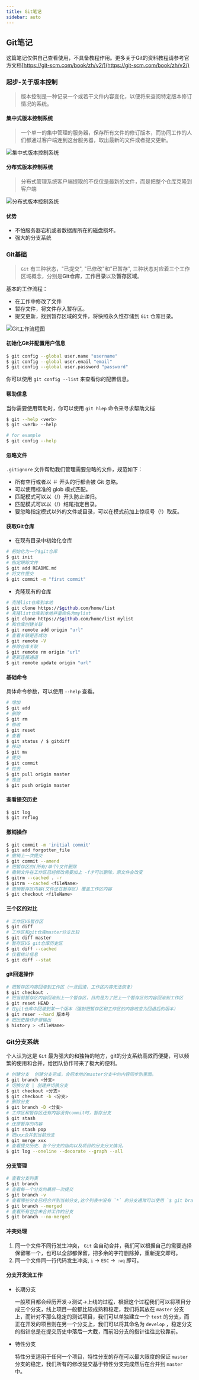 ```yaml
---
title: Git笔记
sidebar: auto
---
```


## Git笔记

这篇笔记仅供自己查看使用，不具备教程作用。更多关于Git的资料教程请参考官方文档[https://git-scm.com/book/zh/v2/](https://git-scm.com/book/zh/v2/)

### 起步-关于版本控制

> 版本控制是一种记录一个或若干文件内容变化，以便将来查阅特定版本修订情况的系统。

#### 集中式版本控制系统

> 一个单一的集中管理的服务器，保存所有文件的修订版本，而协同工作的人们都通过客户端连到这台服务器，取出最新的文件或者提交更新。

![集中式版本控制系统](/images/git_1.png "集中式版本控制系统")

#### 分布式版本控制系统

> 分布式管理系统客户端提取的不仅仅是最新的文件，而是把整个仓库克隆到客户端

![分布式版本控制系统](/images/git_2.png "分布式版本控制系统")

#### 优势

* 不怕服务器宕机或者数据库所在的磁盘损坏。
* 强大的分支系统

### Git基础

> `Git` 有三种状态，"已提交", "已修改"和"已暂存", 三种状态对应着三个工作区域概念，分别是**Git仓库**，**工作目录**以及**暂存区域**。

基本的工作流程：

* 在工作中修改了文件
* 暂存文件，将文件存入暂存区。
* 提交更新，找到暂存区域的文件，将快照永久性存储到 `Git` 仓库目录。

![Git工作流程图](/images/git_3.png "Git工作流程图")

#### 初始化Git并配置用户信息

``` bash
$ git config --global user.name "username"
$ git config --global user.email "email"
$ git config --global user.password "password"
```

你可以使用 `git config --list` 来查看你的配置信息。

#### 帮助信息

当你需要使用帮助时，你可以使用 `git hlep` 命令来寻求帮助文档

``` bash
$ git --help <verb>
$ git <verb> --help

# for example
$ git config --help
```

#### 忽略文件

`.gitignore` 文件帮助我们管理需要忽略的文件，规范如下：

* 所有空行或者以 ＃ 开头的行都会被 Git 忽略。
* 可以使用标准的 glob 模式匹配。
* 匹配模式可以以（/）开头防止递归。
* 匹配模式可以以（/）结尾指定目录。
* 要忽略指定模式以外的文件或目录，可以在模式前加上惊叹号（!）取反。

#### 获取Git仓库

* 在现有目录中初始化仓库

``` bash
# 初始化为一个$git仓库
$ git init 
# 指定跟踪文件
$ git add README.md
# 将文件提交
$ git commit -m "first commit"
```

* 克隆现有的仓库

``` bash
# 克隆list仓库到本地
$ git clone https://$github.com/home/list
# 克隆list仓库到本地并重命名为mylist
$ git clone https://$github.com/home/list mylist
# 和仓库创建关联
$ git remote add origin "url"
# 查看关联是否成功
$ git remote -V
# 移除仓库关联
$ git remote rm origin "url"
# 更新连接通道
$ git remote update origin "url"
```

#### 基础命令

具体命令参数，可以使用 `--help` 查看。

``` bash
# 增加
$ git add
# 删除
$ git rm
# 修改
$ git reset
# 查看
$ git status / $ gitdiff
# 移动
$ git mv
# 提交
$ git commit
# 拉去
$ git pull origin master
# 推送
$ git push origin master
```

#### 查看提交历史

``` bash
$ git log
$ git reflog
```

#### 撤销操作

``` bash
$ git commit -m 'initial commit'
$ git add forgotten_file
# 撤销上一次提交
$ git commit --amend
# 把暂存区的(所有/单个)文件删除
# 撤销文件在工作区已经修改需要加上 -f才可以删除，原文件会改变
$ gitrm --cached . -r
$ gitrm --cached <fileName>
# 撤销暂存区内容(文件还在暂存区) 覆盖工作区内容
$ git checkout <fileName>
```

#### 三个区的对比

``` bash
# 工作区VS暂存区
$ git diff
# 工作区和git仓库master分支比较
$ git diff master
# 暂存区VS git仓库历史区
$ git diff --cached
# 仅看统计信息
$ git diff --stat
```

#### git回退操作

``` bash
# 把暂存区内容回滚到工作区（一旦回滚，工作区内容无法恢复）
$ git checkout . 
# 把当前暂存区内容回滚到上一个暂存区，目的是为了把上一个暂存区的内容回滚到工作区
$ git reset HEAD .
# 在git仓库中回滚到某一个版本（强制把暂存区和工作区的内容改变为回退后的版本）
$ git reser --hard 版本号
# 把历史操作步骤输出
$ history > <fileName>
```

### Git分支系统

个人认为这是 `Git` 最为强大的和独特的地方，git的分支系统高效而便捷，可以频繁的使用和合并，给团队协作带来了极大的便利。

``` bash
# 创建分支  创建分支完成，会把本地的master分支中的内容同步到里面。
$ git branch <分支>
# 切换分支 | 创建并切换分支
$ git checkout <分支>
$ git checkout -b <分支>
# 删除分支
$ git branch -D <分支>
# 工作区和暂存区还有内容没有commit时，暂存分支
$ git stash
# 还原暂存的内容
$ git stash pop
# 把xxx合并到当前分支
$ git merge xxx
# 查看提交历史、各个分支的指向以及项目的分支分叉情况。
$ git log --oneline --decorate --graph --all
```

#### 分支管理

``` bash
# 查看分支列表
$ git branch
# 查看每一个分支的最后一次提交
$ git branch -v
# 查看哪些分支已经合并到当前分支,这个列表中没有 `*` 的分支通常可以使用 `$ git branch -d <分支名称>` 删除掉
$ git branch --merged
# 查看所有包含未合并工作的分支
$ git branch --no-merged
```

#### 冲突处理

  1. 同一个文件不同行发生冲突， `Git` 会自动合并，我们可以根据自己的需要选择保留哪一个，也可以全部都保留，把多余的字符删除掉，重新提交即可。
  2. 同一个文件同一行代码发生冲突, `i` -> `ESC` -> `:wq` 即可。

#### 分支开发流工作

* 长期分支

    一般项目都会经历开发->测试->上线的过程，根据这个过程我们可以将项目分成三个分支，线上项目一般都比较成熟和稳定，我们将其放在 `master` 分支上，而针对不那么稳定的测试项目，我们可以单独建立一个 `test` 的分支，而正在开发的项目则在另一个分支上，我们可以将其命名为 `develop` ，稳定分支的指针总是在提交历史中落后一大截，而前沿分支的指针往往比较靠前。

* 特性分支

    特性分支适用于任何一个项目，特性分支的存在可以最大限度的保证 `master` 分支的稳定，我们所有的修改提交基于特性分支完成然后在合并到 `master` 中。

